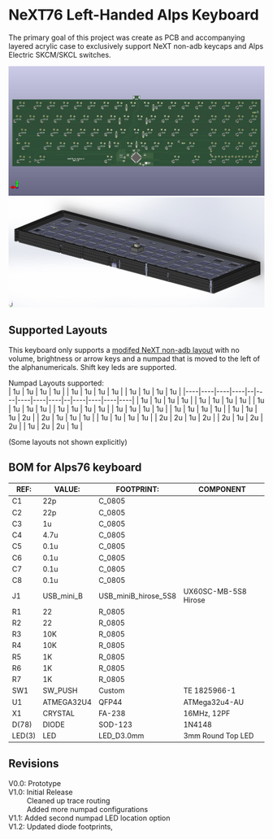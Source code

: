 NeXT76 Left-Handed Alps Keyboard
=====================
The primary goal of this project was create as PCB and accompanying layered acrylic case to exclusively support NeXT non-adb keycaps and Alps Electric SKCM/SKCL switches.

![next_pcb](https://github.com/AndrewBDavis/NeXT/blob/master/next_pcb.jpg)
![next_model](https://github.com/AndrewBDavis/NeXT/blob/master/next_case/next_case_model.JPG)


Supported Layouts
---------------
This keyboard only supports a [modifed NeXT non-adb layout](https://tinyurl.com/mrxz3pk3) with no volume, brightness or arrow keys and a numpad that is moved to the left of the alphanumericals. Shift key leds are supported.

Numpad Layouts supported:  
| 1u | 1u | 1u | 1u |  | 1u | 1u | 1u | 1u |  | 1u | 1u | 1u | 1u |
|----|----|----|----|--|----|----|----|----|--|----|----|----|----|
| 1u | 1u | 1u | 1u |  | 1u | 1u | 1u | 1u |  | 1u | 1u | 1u | 1u |
| 1u | 1u | 1u | 1u |  | 1u | 1u | 1u | 1u |  | 1u | 1u | 1u | 1u |
| 1u | 1u | 1u | 2u |  | 2u | 1u | 1u | 1u |  | 1u | 1u | 1u | 1u |
| 2u | 2u | 1u | 2u |  | 2u | 1u | 2u | 2u |  | 1u | 2u | 2u | 1u |  

(Some layouts not shown explicitly)


BOM for Alps76 keyboard                                                  
------------------
| REF:  | VALUE:     | FOOTPRINT:           | COMPONENT            |
|------ | ---------- | -------------------- | -------------------- |  
| C1    | 22p        | C_0805               |                      |
| C2    | 22p        | C_0805               |                      |     
| C3    | 1u         | C_0805               |                      |
| C4    | 4.7u       | C_0805               |                      |
| C5    | 0.1u       | C_0805               |                      |
| C6    | 0.1u       | C_0805               |                      |
| C7    | 0.1u       | C_0805               |                      |
| C8    | 0.1u       | C_0805               |                      |
| J1    | USB_mini_B | USB_miniB_hirose_5S8 | UX60SC-MB-5S8 Hirose |
| R1    | 22         | R_0805               |                      |
| R2    | 22         | R_0805               |                      |
| R3    | 10K        | R_0805               |                      |
| R4    | 10K        | R_0805               |                      |
| R5    | 1K         | R_0805               |                      |
| R6    | 1K         | R_0805               |                      |
| R7    | 1K         | R_0805               |                      |
| SW1   | SW_PUSH    | Custom               | TE 1825966-1         |
| U1    | ATMEGA32U4 | QFP44                | ATMega32u4-AU        | 
| X1    | CRYSTAL    | FA-238               | 16MHz, 12PF          |
| D(78) | DIODE      | SOD-123              | 1N4148               |
| LED(3)| LED        | LED_D3.0mm           | 3mm Round Top LED    |

Revisions
-------------
V0.0: 	Prototype  
V1.0: 	Initial Release  
&emsp;&emsp;&nbsp;&nbsp;Cleaned up trace routing  
&emsp;&emsp;&nbsp;&nbsp;Added more numpad configurations  
V1.1: 	Added second numpad LED location option  
V1.2: 	Updated diode footprints,
